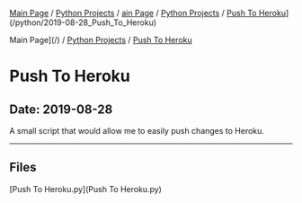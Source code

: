 [Main Page](/) / [Python Projects](/python) / [ain Page](/) / [Python Projects](/python) / [Push To Heroku](/python/2019-08-28_Push_To_Heroku)](/python/2019-08-28_Push_To_Heroku)

Main Page](/) / [Python Projects](/python) / [Push To Heroku](/python/2019-08-28_Push_To_Heroku)

# Push To Heroku

## Date: 2019-08-28

A small script that would allow me to easily push changes to Heroku.

-----

## Files

[Push To Heroku.py](Push To Heroku.py)